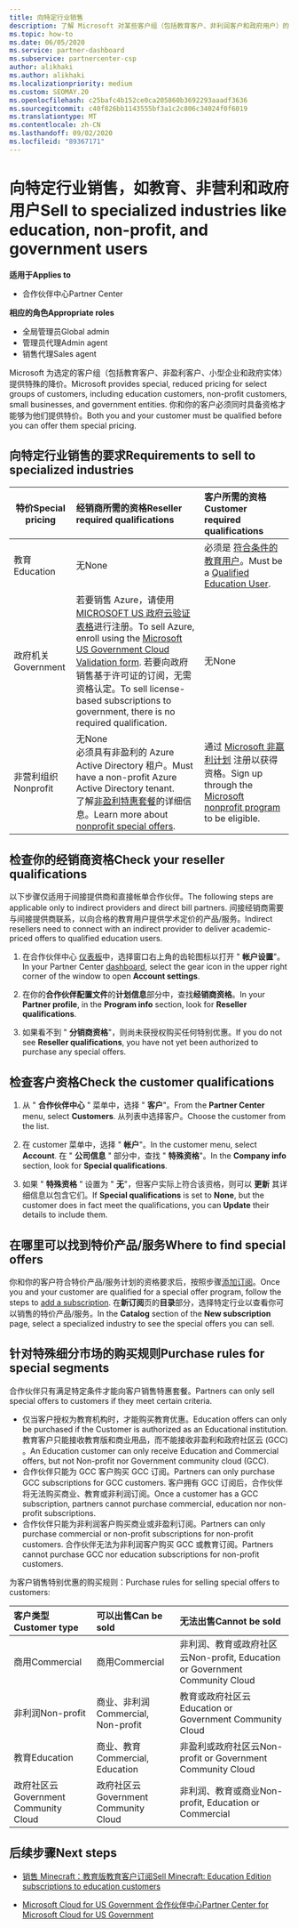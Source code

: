 ```yaml
---
title: 向特定行业销售
description: 了解 Microsoft 对某些客户组（包括教育客户、非利润客户和政府用户）的特殊定价的定价。
ms.topic: how-to
ms.date: 06/05/2020
ms.service: partner-dashboard
ms.subservice: partnercenter-csp
author: alikhaki
ms.author: alikhaki
ms.localizationpriority: medium
ms.custom: SEOMAY.20
ms.openlocfilehash: c25bafc4b152ce0ca205860b3692293aaadf3636
ms.sourcegitcommit: c40f826bb1143555bf3a1c2c806c34024f0f6019
ms.translationtype: MT
ms.contentlocale: zh-CN
ms.lasthandoff: 09/02/2020
ms.locfileid: "89367171"
---
```

# <a name="sell-to-specialized-industries-like-education-non-profit-and-government-users"></a><span data-ttu-id="921ab-103">向特定行业销售，如教育、非营利和政府用户</span><span class="sxs-lookup"><span data-stu-id="921ab-103">Sell to specialized industries like education, non-profit, and government users</span></span>

<span data-ttu-id="921ab-104">**适用于**</span><span class="sxs-lookup"><span data-stu-id="921ab-104">**Applies to**</span></span>

- <span data-ttu-id="921ab-105">合作伙伴中心</span><span class="sxs-lookup"><span data-stu-id="921ab-105">Partner Center</span></span>

<span data-ttu-id="921ab-106">**相应的角色**</span><span class="sxs-lookup"><span data-stu-id="921ab-106">**Appropriate roles**</span></span>

- <span data-ttu-id="921ab-107">全局管理员</span><span class="sxs-lookup"><span data-stu-id="921ab-107">Global admin</span></span>
- <span data-ttu-id="921ab-108">管理员代理</span><span class="sxs-lookup"><span data-stu-id="921ab-108">Admin agent</span></span>
- <span data-ttu-id="921ab-109">销售代理</span><span class="sxs-lookup"><span data-stu-id="921ab-109">Sales agent</span></span>

<span data-ttu-id="921ab-110">Microsoft 为选定的客户组（包括教育客户、非盈利客户、小型企业和政府实体）提供特殊的降价。</span><span class="sxs-lookup"><span data-stu-id="921ab-110">Microsoft provides special, reduced pricing for select groups of customers, including education customers, non-profit customers, small businesses, and government entities.</span></span> <span data-ttu-id="921ab-111">你和你的客户必须同时具备资格才能够为他们提供特价。</span><span class="sxs-lookup"><span data-stu-id="921ab-111">Both you and your customer must be qualified before you can offer them special pricing.</span></span> 

## <a name="requirements-to-sell-to-specialized-industries"></a><span data-ttu-id="921ab-112">向特定行业销售的要求</span><span class="sxs-lookup"><span data-stu-id="921ab-112">Requirements to sell to specialized industries</span></span>

|<span data-ttu-id="921ab-113">**特价**</span><span class="sxs-lookup"><span data-stu-id="921ab-113">**Special pricing**</span></span>   |<span data-ttu-id="921ab-114">**经销商所需的资格**</span><span class="sxs-lookup"><span data-stu-id="921ab-114">**Reseller required qualifications**</span></span>   |<span data-ttu-id="921ab-115">**客户所需的资格**</span><span class="sxs-lookup"><span data-stu-id="921ab-115">**Customer required qualifications**</span></span>   |
|----------------------------|:---------------------------------|:------------------------------------------|
|<span data-ttu-id="921ab-116">教育</span><span class="sxs-lookup"><span data-stu-id="921ab-116">Education</span></span>   |<span data-ttu-id="921ab-117">无</span><span class="sxs-lookup"><span data-stu-id="921ab-117">None</span></span>   | <span data-ttu-id="921ab-118">必须是 [符合条件的教育用户](https://www.microsoftvolumelicensing.com/DocumentSearch.aspx?Mode=3&DocumentTypeId=7)。</span><span class="sxs-lookup"><span data-stu-id="921ab-118">Must be a [Qualified Education User](https://www.microsoftvolumelicensing.com/DocumentSearch.aspx?Mode=3&DocumentTypeId=7).</span></span>   |
|<span data-ttu-id="921ab-119">政府机关</span><span class="sxs-lookup"><span data-stu-id="921ab-119">Government</span></span>   |<span data-ttu-id="921ab-120">若要销售 Azure，请使用 [MICROSOFT US 政府云验证表格](https://azuregov.microsoft.com/csp)进行注册。</span><span class="sxs-lookup"><span data-stu-id="921ab-120">To sell Azure, enroll using the [Microsoft US Government Cloud Validation form](https://azuregov.microsoft.com/csp).</span></span> <span data-ttu-id="921ab-121">若要向政府销售基于许可证的订阅，无需资格认定。</span><span class="sxs-lookup"><span data-stu-id="921ab-121">To sell license-based subscriptions to government, there is no required qualification.</span></span>|   <span data-ttu-id="921ab-122">无</span><span class="sxs-lookup"><span data-stu-id="921ab-122">None</span></span>|
|<span data-ttu-id="921ab-123">非营利组织</span><span class="sxs-lookup"><span data-stu-id="921ab-123">Nonprofit</span></span>  |<span data-ttu-id="921ab-124">无</span><span class="sxs-lookup"><span data-stu-id="921ab-124">None</span></span><br/> <span data-ttu-id="921ab-125">必须具有非盈利的 Azure Active Directory 租户。</span><span class="sxs-lookup"><span data-stu-id="921ab-125">Must have a non-profit Azure Active Directory tenant.</span></span><br/> <span data-ttu-id="921ab-126">了解[非盈利特惠套餐](https://assetsprod.microsoft.com/mpn/nonprofit-skus-in-csp-faq.pdf)的详细信息。</span><span class="sxs-lookup"><span data-stu-id="921ab-126">Learn more about [nonprofit special offers](https://assetsprod.microsoft.com/mpn/nonprofit-skus-in-csp-faq.pdf).</span></span>   |<span data-ttu-id="921ab-127">通过 [Microsoft 非赢利计划](https://nonprofit.microsoft.com/#/register) 注册以获得资格。</span><span class="sxs-lookup"><span data-stu-id="921ab-127">Sign up through the [Microsoft nonprofit program](https://nonprofit.microsoft.com/#/register) to be eligible.</span></span>   |

## <a name="check-your-reseller-qualifications"></a><span data-ttu-id="921ab-128">检查你的经销商资格</span><span class="sxs-lookup"><span data-stu-id="921ab-128">Check your reseller qualifications</span></span>

<span data-ttu-id="921ab-129">以下步骤仅适用于间接提供商和直接帐单合作伙伴。</span><span class="sxs-lookup"><span data-stu-id="921ab-129">The following steps are applicable only to indirect providers and direct bill partners.</span></span> <span data-ttu-id="921ab-130">间接经销商需要与间接提供商联系，以向合格的教育用户提供学术定价的产品/服务。</span><span class="sxs-lookup"><span data-stu-id="921ab-130">Indirect resellers need to connect with an indirect provider to deliver academic-priced offers to qualified education users.</span></span>

1. <span data-ttu-id="921ab-131">在合作伙伴中心 [仪表板](https://partner.microsoft.com/dashboard)中，选择窗口右上角的齿轮图标以打开 " **帐户设置**"。</span><span class="sxs-lookup"><span data-stu-id="921ab-131">In your Partner Center [dashboard](https://partner.microsoft.com/dashboard), select the gear icon in the upper right corner of the window to open **Account settings**.</span></span>

2. <span data-ttu-id="921ab-132">在你的**合作伙伴配置文件**的**计划信息**部分中，查找**经销商资格**。</span><span class="sxs-lookup"><span data-stu-id="921ab-132">In your **Partner profile**, in the **Program info** section, look for **Reseller qualifications**.</span></span>

3. <span data-ttu-id="921ab-133">如果看不到 " **分销商资格**"，则尚未获授权购买任何特别优惠。</span><span class="sxs-lookup"><span data-stu-id="921ab-133">If you do not see **Reseller qualifications**, you have not yet been authorized to purchase any special offers.</span></span>

## <a name="check-the-customer-qualifications"></a><span data-ttu-id="921ab-134">检查客户资格</span><span class="sxs-lookup"><span data-stu-id="921ab-134">Check the customer qualifications</span></span>

1. <span data-ttu-id="921ab-135">从 " **合作伙伴中心** " 菜单中，选择 " **客户**"。</span><span class="sxs-lookup"><span data-stu-id="921ab-135">From the **Partner Center** menu, select **Customers**.</span></span> <span data-ttu-id="921ab-136">从列表中选择客户。</span><span class="sxs-lookup"><span data-stu-id="921ab-136">Choose the customer from the list.</span></span>

2. <span data-ttu-id="921ab-137">在 customer 菜单中，选择 " **帐户**"。</span><span class="sxs-lookup"><span data-stu-id="921ab-137">In the customer menu, select **Account**.</span></span> <span data-ttu-id="921ab-138">在 " **公司信息** " 部分中，查找 " **特殊资格**"。</span><span class="sxs-lookup"><span data-stu-id="921ab-138">In the **Company info** section, look for **Special qualifications**.</span></span>

3. <span data-ttu-id="921ab-139">如果 " **特殊资格** " 设置为 " **无**"，但客户实际上符合该资格，则可以 **更新** 其详细信息以包含它们。</span><span class="sxs-lookup"><span data-stu-id="921ab-139">If **Special qualifications** is set to **None**, but the customer does in fact meet the qualifications, you can **Update** their details to include them.</span></span>

## <a name="where-to-find-special-offers"></a><span data-ttu-id="921ab-140">在哪里可以找到特价产品/服务</span><span class="sxs-lookup"><span data-stu-id="921ab-140">Where to find special offers</span></span>

<span data-ttu-id="921ab-141">你和你的客户符合特价产品/服务计划的资格要求后，按照步骤[添加订阅](create-a-new-subscription.md)。</span><span class="sxs-lookup"><span data-stu-id="921ab-141">Once you and your customer are qualified for a special offer program, follow the steps to [add a subscription](create-a-new-subscription.md).</span></span> <span data-ttu-id="921ab-142">在**新订阅**页的**目录**部分，选择特定行业以查看你可以销售的特价产品/服务。</span><span class="sxs-lookup"><span data-stu-id="921ab-142">In the **Catalog** section of the **New subscription** page, select a specialized industry to see the special offers you can sell.</span></span>

## <a name="purchase-rules-for-special-segments"></a><span data-ttu-id="921ab-143">针对特殊细分市场的购买规则</span><span class="sxs-lookup"><span data-stu-id="921ab-143">Purchase rules for special segments</span></span>

<span data-ttu-id="921ab-144">合作伙伴只有满足特定条件才能向客户销售特惠套餐。</span><span class="sxs-lookup"><span data-stu-id="921ab-144">Partners can only sell special offers to customers if they meet certain criteria.</span></span> 

- <span data-ttu-id="921ab-145">仅当客户授权为教育机构时，才能购买教育优惠。</span><span class="sxs-lookup"><span data-stu-id="921ab-145">Education offers can only be purchased if the Customer is authorized as an Educational institution.</span></span> <span data-ttu-id="921ab-146">教育客户只能接收教育版和商业用品，而不能接收非盈利和政府社区云 (GCC) 。</span><span class="sxs-lookup"><span data-stu-id="921ab-146">An Education customer can only receive Education and Commercial offers, but not Non-profit nor Government community cloud (GCC).</span></span>
- <span data-ttu-id="921ab-147">合作伙伴只能为 GCC 客户购买 GCC 订阅。</span><span class="sxs-lookup"><span data-stu-id="921ab-147">Partners can only purchase GCC subscriptions for GCC customers.</span></span> <span data-ttu-id="921ab-148">客户拥有 GCC 订阅后，合作伙伴将无法购买商业、教育或非利润订阅。</span><span class="sxs-lookup"><span data-stu-id="921ab-148">Once a customer has a GCC subscription, partners cannot purchase commercial, education nor non-profit subscriptions.</span></span> 
- <span data-ttu-id="921ab-149">合作伙伴只能为非利润客户购买商业或非盈利订阅。</span><span class="sxs-lookup"><span data-stu-id="921ab-149">Partners can only purchase commercial or non-profit subscriptions for non-profit customers.</span></span> <span data-ttu-id="921ab-150">合作伙伴无法为非利润客户购买 GCC 或教育订阅。</span><span class="sxs-lookup"><span data-stu-id="921ab-150">Partners cannot purchase GCC nor education subscriptions for non-profit customers.</span></span>

<span data-ttu-id="921ab-151">为客户销售特别优惠的购买规则：</span><span class="sxs-lookup"><span data-stu-id="921ab-151">Purchase rules for selling special offers to customers:</span></span>

|<span data-ttu-id="921ab-152">**客户类型**</span><span class="sxs-lookup"><span data-stu-id="921ab-152">**Customer type**</span></span>   |<span data-ttu-id="921ab-153">**可以出售**</span><span class="sxs-lookup"><span data-stu-id="921ab-153">**Can be sold**</span></span>   |<span data-ttu-id="921ab-154">**无法出售**</span><span class="sxs-lookup"><span data-stu-id="921ab-154">**Cannot be sold**</span></span>   |
|:----------------------------|:---------------------------------|:------------------------------------------|
| <span data-ttu-id="921ab-155">商用</span><span class="sxs-lookup"><span data-stu-id="921ab-155">Commercial</span></span> |<span data-ttu-id="921ab-156">商用</span><span class="sxs-lookup"><span data-stu-id="921ab-156">Commercial</span></span> | <span data-ttu-id="921ab-157">非利润、教育或政府社区云</span><span class="sxs-lookup"><span data-stu-id="921ab-157">Non-profit, Education or Government Community Cloud</span></span> |
| <span data-ttu-id="921ab-158">非利润</span><span class="sxs-lookup"><span data-stu-id="921ab-158">Non-profit</span></span> |<span data-ttu-id="921ab-159">商业、非利润</span><span class="sxs-lookup"><span data-stu-id="921ab-159">Commercial, Non-profit</span></span> | <span data-ttu-id="921ab-160">教育或政府社区云</span><span class="sxs-lookup"><span data-stu-id="921ab-160">Education or Government Community Cloud</span></span> |
| <span data-ttu-id="921ab-161">教育</span><span class="sxs-lookup"><span data-stu-id="921ab-161">Education</span></span> |<span data-ttu-id="921ab-162">商业、教育</span><span class="sxs-lookup"><span data-stu-id="921ab-162">Commercial, Education</span></span> | <span data-ttu-id="921ab-163">非盈利或政府社区云</span><span class="sxs-lookup"><span data-stu-id="921ab-163">Non-profit or Government Community Cloud</span></span> |
| <span data-ttu-id="921ab-164">政府社区云</span><span class="sxs-lookup"><span data-stu-id="921ab-164">Government Community Cloud</span></span> |<span data-ttu-id="921ab-165">政府社区云</span><span class="sxs-lookup"><span data-stu-id="921ab-165">Government Community Cloud</span></span> | <span data-ttu-id="921ab-166">非利润、教育或商业</span><span class="sxs-lookup"><span data-stu-id="921ab-166">Non-profit, Education or Commercial</span></span> |

## <a name="next-steps"></a><span data-ttu-id="921ab-167">后续步骤</span><span class="sxs-lookup"><span data-stu-id="921ab-167">Next steps</span></span>

- [<span data-ttu-id="921ab-168">销售 Minecraft：教育版教育客户订阅</span><span class="sxs-lookup"><span data-stu-id="921ab-168">Sell Minecraft: Education Edition subscriptions to education customers</span></span>](minecraft-subscriptions.md)

- [<span data-ttu-id="921ab-169">Microsoft Cloud for US Government 合作伙伴中心</span><span class="sxs-lookup"><span data-stu-id="921ab-169">Partner Center for Microsoft Cloud for US Government</span></span>](partner-center-for-microsoft-us-govt-cloud.md)
